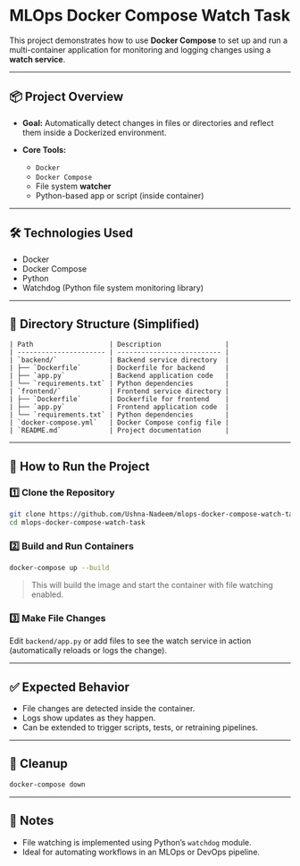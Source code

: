 # MLOps Docker Compose Watch Task

This project demonstrates how to use **Docker Compose** to set up and run a multi-container application for monitoring and logging changes using a **watch service**.

---

## 📦 Project Overview

* **Goal:** Automatically detect changes in files or directories and reflect them inside a Dockerized environment.
* **Core Tools:**

  * `Docker`
  * `Docker Compose`
  * File system **watcher**
  * Python-based app or script (inside container)

---

## 🛠 Technologies Used

* Docker
* Docker Compose
* Python
* Watchdog (Python file system monitoring library)

---

## 📁 Directory Structure (Simplified)

```
| Path                   | Description                |
| ---------------------- | -------------------------- |
| `backend/`             | Backend service directory  |
| ├── `Dockerfile`       | Dockerfile for backend     |
| ├── `app.py`           | Backend application code   |
| └── `requirements.txt` | Python dependencies        |
| `frontend/`            | Frontend service directory |
| ├── `Dockerfile`       | Dockerfile for frontend    |
| ├── `app.py`           | Frontend application code  |
| └── `requirements.txt` | Python dependencies        |
| `docker-compose.yml`   | Docker Compose config file |
| `README.md`            | Project documentation      |
```

---

## 🚀 How to Run the Project

### 1️⃣ Clone the Repository

```bash
git clone https://github.com/Ushna-Nadeem/mlops-docker-compose-watch-task.git
cd mlops-docker-compose-watch-task
```

### 2️⃣ Build and Run Containers

```bash
docker-compose up --build
```

> This will build the image and start the container with file watching enabled.

### 3️⃣ Make File Changes

Edit `backend/app.py` or add files to see the watch service in action (automatically reloads or logs the change).

---

## ✅ Expected Behavior

* File changes are detected inside the container.
* Logs show updates as they happen.
* Can be extended to trigger scripts, tests, or retraining pipelines.

---

## 🧹 Cleanup

```bash
docker-compose down
```

---

## 📌 Notes

* File watching is implemented using Python’s `watchdog` module.
* Ideal for automating workflows in an MLOps or DevOps pipeline.
